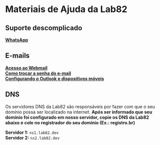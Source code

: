 # Materiais de Ajuda da Lab82

## Suporte descomplicado
[__WhatsApp__](https://gera.bio/WhatsLab82)
 
## E-mails
[__Acesso ao Webmail__](https://github.com/tiagobernard/lab82-suporte/blob/main/ACESSO-WEBMAIL.md)  
[__Como trocar a senha do e-mail__](https://github.com/tiagobernard/lab82-suporte/blob/main/ACESSO-WEBMAIL.md)  
[__Configurando o Outlook e dispositivos móveis__](https://github.com/tiagobernard/lab82-suporte/blob/main/CONGIGURACAO-OUTLOOK.md)  

## DNS
Os servidores DNS da Lab82 são responsáveis por fazer com que o seu domínio possa ser localizado na internet.
__Após ser informado que seu domínio foi configurado em nosso servidor, copie os DNS da Lab82 abaixo e cole no registrador do seu domínio (Ex.: registro.br)__

__Servidor 1:__ `ns1.lab82.dev`  
__Servidor 2:__ `ns2.lab82.dev`  